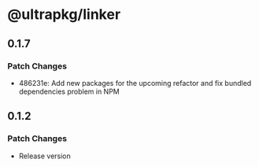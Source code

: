 # @ultrapkg/linker

## 0.1.7

### Patch Changes

- 486231e: Add new packages for the upcoming refactor and fix bundled dependencies problem in NPM

## 0.1.2

### Patch Changes

- Release version
